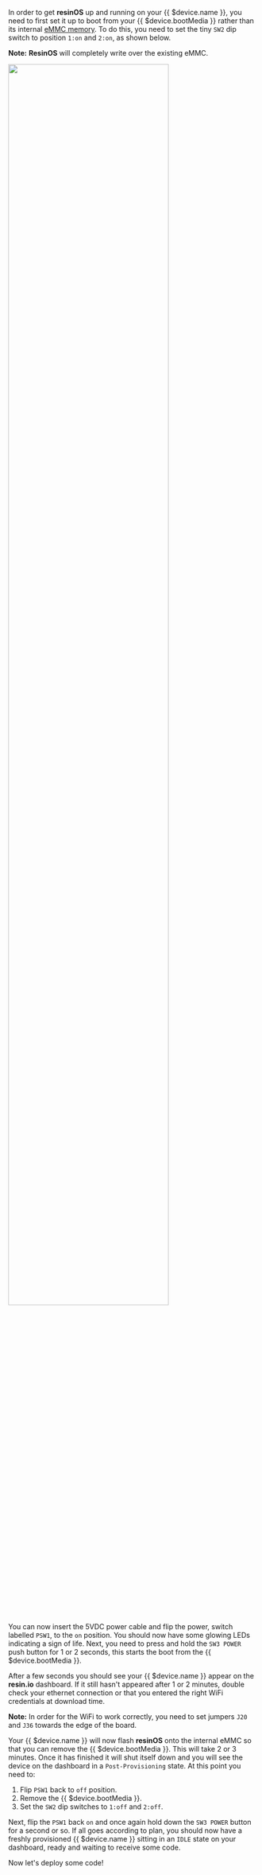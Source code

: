 In order to get **resinOS** up and running on your {{ $device.name }}, you need to first set it up to boot from your {{ $device.bootMedia }} rather than its internal [eMMC memory][emmc-link]. To do this, you need to set the tiny `SW2` dip switch to position `1:on` and `2:on`, as shown below.

__Note:__ **ResinOS** will completely write over the existing eMMC.

<img src="/img/artik10/artik10-dev-kit.png" width="80%">

You can now insert the 5VDC power cable and flip the power, switch labelled `PSW1`, to the `on` position. You should now have some glowing LEDs indicating a sign of life. Next, you need to press and hold the `SW3 POWER` push button for 1 or 2 seconds, this starts the boot from the {{ $device.bootMedia }}.

After a few seconds you should see your {{ $device.name }} appear on the **resin.io** dashboard. If it still hasn't appeared after 1 or 2 minutes, double check your ethernet connection or that you entered the right WiFi credentials at download time. 

__Note:__ In order for the WiFi to work correctly, you need to set jumpers `J20` and `J36` towards the edge of the board.

Your {{ $device.name }} will now flash **resinOS** onto the internal eMMC so that you can remove the {{ $device.bootMedia }}. This will take 2 or 3 minutes. Once it has finished it will shut itself down and you will see the device on the dashboard in a `Post-Provisioning` state. At this point you need to:
1. Flip `PSW1` back to `off` position.
2. Remove the {{ $device.bootMedia }}.
3. Set the  `SW2` dip switches to `1:off` and `2:off`.

Next, flip the `PSW1` back `on` and once again hold down the `SW3 POWER` button for a second or so. If all goes according to plan, you should now have a freshly provisioned {{ $device.name }} sitting in an `IDLE` state on your dashboard, ready and waiting to receive some code.

Now let's deploy some code!

[emmc-link]:http://www.datalight.com/solutions/technologies/emmc/what-is-emmc
